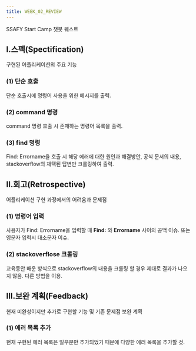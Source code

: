 ```yaml
---
title: WEEK_02_REVIEW
---
```



SSAFY Start Camp 챗봇 퀘스트

I.스펙(Spectification)
---
구현된 어플리케이션의 주요 기능
### (1) 단순 호출
단순 호출시에 명령어 사용을 위한 메시지를 출력.
### (2) command 명령
command 명령 호출 시 존재하는 명령어 목록을 출력.
### (3) find 명령
Find: Errorname을 호출 시 해당 에러에 대한 원인과 해결방안, 공식 문서의 내용, stackoverflow의 채택된 답변만 크롤링하여 출력.

II.회고(Retrospective)
---
어플리케이션 구현 과정에서의 어려움과 문제점
### (1) 명령어 입력
사용자가 Find: Errorname을 입력할 때 **Find:** 와 **Errorname** 사이의 공백 이슈.
또는 영문자 입력시 대소문자 이슈.
### (2) stackoverflose 크롤링
교육동안 배운 방식으로 stackoverflow의 내용을 크롤링 할 경우 제대로 결과가 나오지 않음. 다른 방법을 이용.

III.보완 계획(Feedback)
---
현재 미완성이지만 추가로 구현할 기능 및 기존 문제점 보완 계획
### (1) 에러 목록 추가
현재 구현된 에러 목록은 일부분만 추가되었기 때문에 다양한 에러 목록을 추가할 것.

